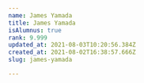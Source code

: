 ```yaml
---
name: James Yamada
title: James Yamada
isAlumnus: true
rank: 9.999
updated_at: 2021-08-03T10:20:56.384Z
created_at: 2021-08-02T16:38:57.666Z
slug: james-yamada

---
```

